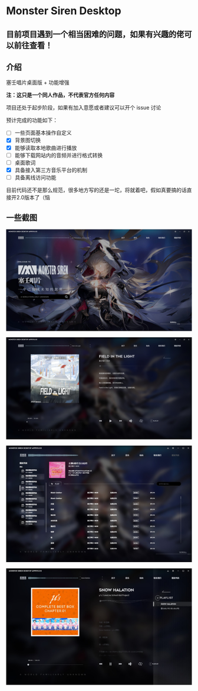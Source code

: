 # Monster Siren Desktop

## 目前项目遇到一个相当困难的问题，如果有兴趣的佬可以前往查看！

## 介绍

塞壬唱片桌面版 + 功能增强

**注：这只是一个同人作品，不代表官方任何内容**

项目还处于起步阶段，如果有加入意愿或者建议可以开个 issue 讨论

预计完成的功能如下：

- [ ] 一些页面基本操作自定义
- [x] 背景图切换
- [x] 能够读取本地歌曲进行播放
- [ ] 能够下载网站内的音频并进行格式转换
- [ ] 桌面歌词
- [x] 具备接入第三方音乐平台的机制
- [ ] 具备离线访问功能

目前代码还不是那么规范，很多地方写的还是一坨，将就着吧，假如真要搞的话直接开2.0版本了（恼

## 一些截图

![](./docs/Img/1.jpg)

![](./docs/Img/2.jpg)

![](./docs/Img/3.jpg)

![](./docs/Img/4.jpg)